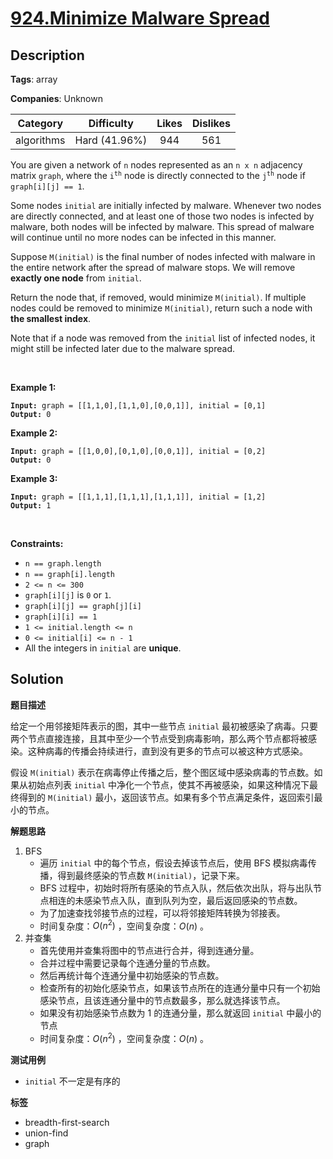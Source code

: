 # [924.Minimize Malware Spread](https://leetcode.com/problems/minimize-malware-spread/description/)

## Description

**Tags**: array

**Companies**: Unknown

|  Category  |  Difficulty   | Likes | Dislikes |
| :--------: | :-----------: | :---: | :------: |
| algorithms | Hard (41.96%) |  944  |   561    |

<p>You are given a network of <code>n</code> nodes represented as an <code>n x n</code> adjacency matrix <code>graph</code>, where the <code>i<sup>th</sup></code> node is directly connected to the <code>j<sup>th</sup></code> node if <code>graph[i][j] == 1</code>.</p>
<p>Some nodes <code>initial</code> are initially infected by malware. Whenever two nodes are directly connected, and at least one of those two nodes is infected by malware, both nodes will be infected by malware. This spread of malware will continue until no more nodes can be infected in this manner.</p>
<p>Suppose <code>M(initial)</code> is the final number of nodes infected with malware in the entire network after the spread of malware stops. We will remove <strong>exactly one node</strong> from <code>initial</code>.</p>
<p>Return the node that, if removed, would minimize <code>M(initial)</code>. If multiple nodes could be removed to minimize <code>M(initial)</code>, return such a node with <strong>the smallest index</strong>.</p>
<p>Note that if a node was removed from the <code>initial</code> list of infected nodes, it might still be infected later due to the malware spread.</p>
<p>&nbsp;</p>
<p><strong class="example">Example 1:</strong></p>
<pre><code><strong>Input:</strong> graph = [[1,1,0],[1,1,0],[0,0,1]], initial = [0,1]
<strong>Output:</strong> 0</code></pre><p><strong class="example">Example 2:</strong></p>
<pre><code><strong>Input:</strong> graph = [[1,0,0],[0,1,0],[0,0,1]], initial = [0,2]
<strong>Output:</strong> 0</code></pre><p><strong class="example">Example 3:</strong></p>
<pre><code><strong>Input:</strong> graph = [[1,1,1],[1,1,1],[1,1,1]], initial = [1,2]
<strong>Output:</strong> 1</code></pre>
<p>&nbsp;</p>
<p><strong>Constraints:</strong></p>
<ul>
  <li><code>n == graph.length</code></li>
  <li><code>n == graph[i].length</code></li>
  <li><code>2 &lt;= n &lt;= 300</code></li>
  <li><code>graph[i][j]</code> is <code>0</code> or <code>1</code>.</li>
  <li><code>graph[i][j] == graph[j][i]</code></li>
  <li><code>graph[i][i] == 1</code></li>
  <li><code>1 &lt;= initial.length &lt;= n</code></li>
  <li><code>0 &lt;= initial[i] &lt;= n - 1</code></li>
  <li>All the integers in <code>initial</code> are <strong>unique</strong>.</li>
</ul>

## Solution

**题目描述**

给定一个用邻接矩阵表示的图，其中一些节点 `initial` 最初被感染了病毒。只要两个节点直接连接，且其中至少一个节点受到病毒影响，那么两个节点都将被感染。这种病毒的传播会持续进行，直到没有更多的节点可以被这种方式感染。

假设 `M(initial)` 表示在病毒停止传播之后，整个图区域中感染病毒的节点数。如果从初始点列表 `initial` 中净化一个节点，使其不再被感染，如果这种情况下最终得到的 `M(initial)` 最小，返回该节点。如果有多个节点满足条件，返回索引最小的节点。

**解题思路**

1. BFS
   - 遍历 `initial` 中的每个节点，假设去掉该节点后，使用 BFS 模拟病毒传播，得到最终感染的节点数 `M(initial)`，记录下来。
   - BFS 过程中，初始时将所有感染的节点入队，然后依次出队，将与出队节点相连的未感染节点入队，直到队列为空，最后返回感染的节点数。
   - 为了加速查找邻接节点的过程，可以将邻接矩阵转换为邻接表。
   - 时间复杂度：$O(n^2)$ ，空间复杂度：$O(n)$ 。
2. 并查集
   - 首先使用并查集将图中的节点进行合并，得到连通分量。
   - 合并过程中需要记录每个连通分量的节点数。
   - 然后再统计每个连通分量中初始感染的节点数。
   - 检查所有的初始化感染节点，如果该节点所在的连通分量中只有一个初始感染节点，且该连通分量中的节点数最多，那么就选择该节点。
   - 如果没有初始感染节点数为 1 的连通分量，那么就返回 `initial` 中最小的节点
   - 时间复杂度：$O(n^2)$ ，空间复杂度：$O(n)$ 。

**测试用例**

- `initial` 不一定是有序的

**标签**

- breadth-first-search
- union-find
- graph
